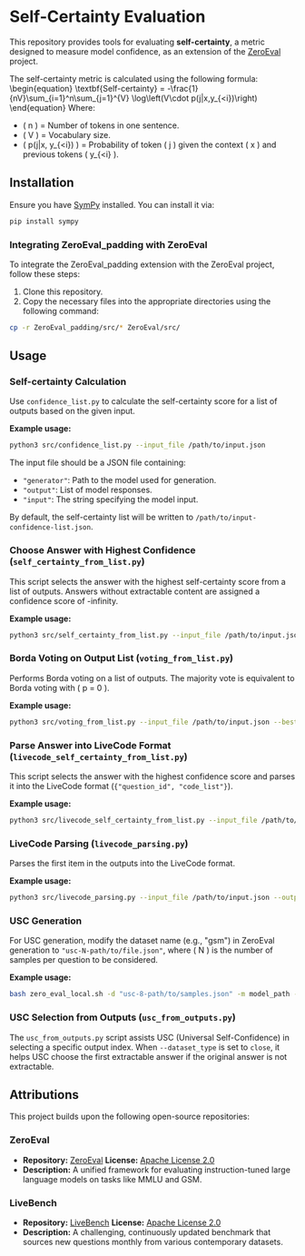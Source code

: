 # Self-Certainty Evaluation

This repository provides tools for evaluating **self-certainty**, a metric designed to measure model confidence, as an extension of the [ZeroEval](https://github.com/WildEval/ZeroEval) project.

The self-certainty metric is calculated using the following formula:
\begin{equation}
    \textbf{Self-certainty} = -\frac{1}{nV}\sum_{i=1}^n\sum_{j=1}^{V} \log\left(V\cdot p(j|x,y_{<i})\right)
\end{equation}
Where:

- \( n \) = Number of tokens in one sentence.
- \( V \) = Vocabulary size.
- \( p(j|x, y_{<i}) \) = Probability of token \( j \) given the context \( x \) and previous tokens \( y_{<i} \).

## Installation

Ensure you have [SymPy](https://www.sympy.org/) installed. You can install it via:

```bash
pip install sympy
```

### Integrating ZeroEval_padding with ZeroEval

To integrate the ZeroEval_padding extension with the ZeroEval project, follow these steps:

1. Clone this repository.
2. Copy the necessary files into the appropriate directories using the following command:

```bash
cp -r ZeroEval_padding/src/* ZeroEval/src/
```

## Usage

### Self-certainty Calculation

Use `confidence_list.py` to calculate the self-certainty score for a list of outputs based on the given input.

**Example usage:**

```bash
python3 src/confidence_list.py --input_file /path/to/input.json
```

The input file should be a JSON file containing:

- `"generator"`: Path to the model used for generation.
- `"output"`: List of model responses.
- `"input"`: The string specifying the model input.

By default, the self-certainty list will be written to `/path/to/input-confidence-list.json`.

### Choose Answer with Highest Confidence (`self_certainty_from_list.py`)

This script selects the answer with the highest self-certainty score from a list of outputs. Answers without extractable content are assigned a confidence score of -infinity.

**Example usage:**

```bash
python3 src/self_certainty_from_list.py --input_file /path/to/input.json --best_N 16
```

### Borda Voting on Output List (`voting_from_list.py`)

Performs Borda voting on a list of outputs. The majority vote is equivalent to Borda voting with \( p = 0 \).

**Example usage:**

```bash
python3 src/voting_from_list.py --input_file /path/to/input.json --best_N 16 --power 0.5
```

### Parse Answer into LiveCode Format (`livecode_self_certainty_from_list.py`)

This script selects the answer with the highest confidence score and parses it into the LiveCode format (`{"question_id", "code_list"}`).

**Example usage:**

```bash
python3 src/livecode_self_certainty_from_list.py --input_file /path/to/input.json --output_file /path/to/output.json --best_N 16
```

### LiveCode Parsing (`livecode_parsing.py`)

Parses the first item in the outputs into the LiveCode format.

**Example usage:**

```bash
python3 src/livecode_parsing.py --input_file /path/to/input.json --output_file /path/to/output.json
```

### USC Generation

For USC generation, modify the dataset name (e.g., "gsm") in ZeroEval generation to `"usc-N-path/to/file.json"`, where \( N \) is the number of samples per question to be considered.

**Example usage:**

```bash
bash zero_eval_local.sh -d "usc-8-path/to/samples.json" -m model_path -p model-usc -s 2 -b 4
```

### USC Selection from Outputs (`usc_from_outputs.py`)

The `usc_from_outputs.py` script assists USC (Universal Self-Confidence) in selecting a specific output index. When `--dataset_type` is set to `close`, it helps USC choose the first extractable answer if the original answer is not extractable.

## Attributions

This project builds upon the following open-source repositories:

### ZeroEval

- **Repository:** [ZeroEval](https://github.com/WildEval/ZeroEval) **License:** [Apache License 2.0](https://github.com/WildEval/ZeroEval/blob/main/LICENSE)
- **Description:** A unified framework for evaluating instruction-tuned large language models on tasks like MMLU and GSM.

### LiveBench

- **Repository:** [LiveBench](https://github.com/LiveBench/LiveBench) **License:** [Apache License 2.0](https://github.com/LiveBench/LiveBench/blob/main/LICENSE)
- **Description:** A challenging, continuously updated benchmark that sources new questions monthly from various contemporary datasets.
